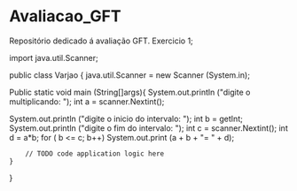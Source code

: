 # Avaliacao_GFT
 Repositório dedicado á avaliação GFT.
Exercicio 1;

import java.util.Scanner;

public class Varjao {
    java.util.Scanner = new Scanner (System.in);

Public static void main (String[]args){
System.out.println ("digite o multiplicando: ");
int a = scanner.Nextint();

System.out.println  ("digite o inicio do intervalo: ");
int b = getInt; 
System.out.println  ("digite o fim do intervalo: ");
int c = scanner.Nextint(); 
int d = a*b;
for ( b <= c; b++)
System.out.print (a + b + "= " + d);

   
    
        // TODO code application logic here
    }
    
}

